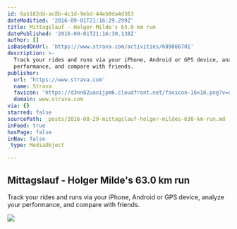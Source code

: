 ```yaml
---
id: 6ab182dd-ac8b-4c1d-9ebd-44eb0da4d363
dateModified: '2016-09-01T21:16:29.299Z'
title: Mittagslauf - Holger Milde's 63.0 km run
datePublished: '2016-09-01T21:16:30.138Z'
author: []
isBasedOnUrl: 'https://www.strava.com/activities/689866701'
description: >-
  Track your rides and runs via your iPhone, Android or GPS device, analyze your
  performance, and compare with friends.
publisher:
  url: 'https://www.strava.com'
  name: Strava
  favicon: 'https://d3nn82uaxijpm6.cloudfront.net/favicon-16x16.png?v=dLlWydWlG6'
  domain: www.strava.com
via: {}
starred: false
sourcePath: _posts/2016-08-29-mittagslauf-holger-mildes-630-km-run.md
inFeed: true
hasPage: false
inNav: false
_type: MediaObject

---
```

<article style=""><h1>Mittagslauf - Holger Milde's 63.0 km run</h1><p>Track your rides and runs via your iPhone, Android or GPS device, analyze your performance, and compare with friends.</p><img src="http://d3nn82uaxijpm6.cloudfront.net/assets/sharing/summary_activity_generic-2e518d0b90a81f7c5a479b2b875b0c79.png" /></article>